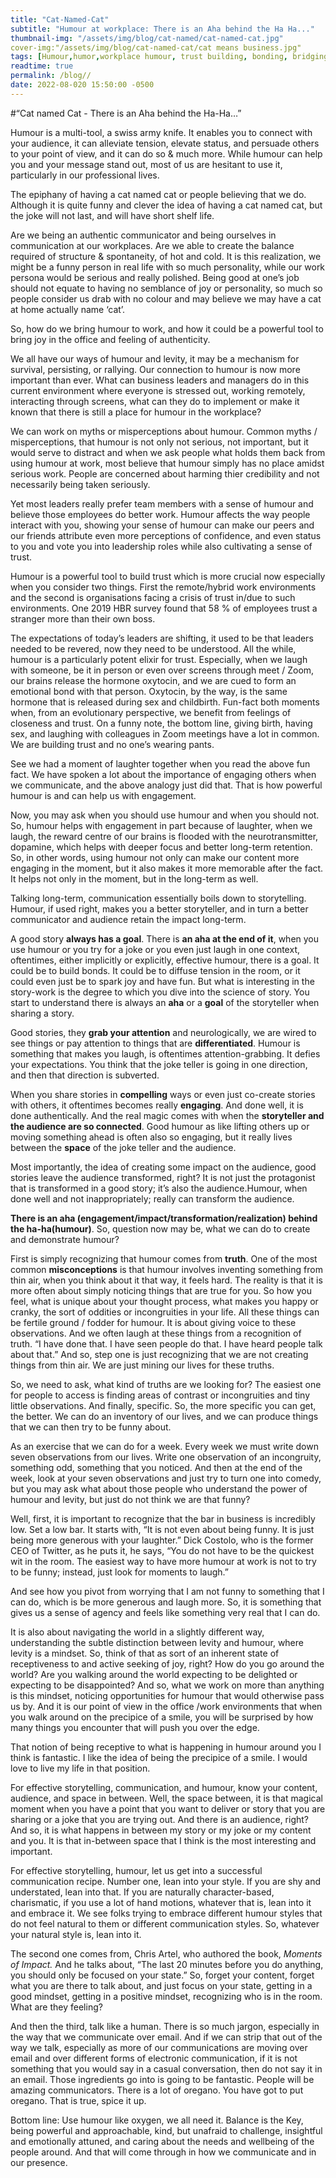 ```yaml
---
title: "Cat-Named-Cat"
subtitle: "Humour at workplace: There is an Aha behind the Ha Ha..."
thumbnail-img: "/assets/img/blog/cat-named/cat-named-cat.jpg"
cover-img:"/assets/img/blog/cat-named-cat/cat means business.jpg"
tags: [Humour,humor,workplace humour, trust building, bonding, bridging, hybrid work, environments]
readtime: true
permalink: /blog//
date: 2022-08-020 15:50:00 -0500
---
```

#“Cat named Cat - There is an Aha behind the Ha-Ha…”

Humour is a multi-tool, a swiss army knife. It enables you to connect with your audience, it can alleviate tension, elevate status, and persuade others to your point of view, and it can do so & much more. While humour can help you and your message stand out, most of us are hesitant to use it, particularly in our professional lives.

The epiphany of having a cat named cat or people believing that we do. Although it is quite funny and clever the idea of having a cat named cat, but the joke will not last, and will have short shelf life.

Are we being an authentic communicator and being ourselves in communication at our workplaces. Are we able to create the balance required of structure & spontaneity, of hot and cold. It is this realization, we might be a funny person in real life with so much personality, while our work persona would be serious and really polished. Being good at one’s job should not equate to having no semblance of joy or personality, so much so people consider us drab with no colour and may believe we may have a cat at home actually name ‘cat’.

So, how do we bring humour to work, and how it could be a powerful tool to bring joy in the office and feeling of authenticity.

We all have our ways of humour and levity, it may be a mechanism for survival, persisting, or rallying. Our connection to humour is now more important than ever. What can business leaders and managers do in this current environment where everyone is stressed out, working remotely, interacting through screens, what can they do to implement or make it known that there is still a place for humour in the workplace?

We can work on myths or misperceptions about humour. Common myths / misperceptions, that humour is not only not serious, not important, but it would serve to distract and when we ask people what holds them back from using humour at work, most believe that humour simply has no place amidst serious work.  People are concerned about harming thier credibility and not necessarily being taken seriously.

Yet most leaders really prefer team members with a sense of humour and believe those employees do better work. Humour affects the way people interact with you, showing your sense of humour can make our peers and our friends attribute even more perceptions of confidence, and even status to you and vote you into leadership roles while also cultivating a sense of trust.

Humour is a powerful tool to build trust which is more crucial now especially when you consider two things. First the remote/hybrid work environments and the second is organisations facing a crisis of trust in/due to such environments. One 2019 HBR survey found that 58 % of employees trust a stranger more than their own boss.

The expectations of today’s leaders are shifting, it used to be that leaders needed to be revered, now they need to be understood. All the while, humour is a particularly potent elixir for trust. Especially, when we laugh with someone, be it in person or even over screens through meet / Zoom, our brains release the hormone oxytocin, and we are cued to form an emotional bond with that person. Oxytocin, by the way, is the same hormone that is released during sex and childbirth. Fun-fact both moments when, from an evolutionary perspective, we benefit from feelings of closeness and trust. On a funny note, the bottom line, giving birth, having sex, and laughing with colleagues in Zoom meetings have a lot in common. We are building trust and no one’s wearing pants.

See we had a moment of laughter together when you read the above fun fact. We have spoken a lot about the importance of engaging others when we communicate, and the above analogy just did that. That is how powerful humour is and can help us with engagement.

Now, you may ask when you should use humour and when you should not. So, humour helps with engagement in part because of laughter, when we laugh, the reward centre of our brains is flooded with the neurotransmitter, dopamine, which helps with deeper focus and better long-term retention. So, in other words, using humour not only can make our content more engaging in the moment, but it also makes it more memorable after the fact. It helps not only in the moment, but in the long-term as well.

Talking long-term, communication essentially boils down to storytelling. Humour, if used right, makes you a better storyteller, and in turn a better communicator and audience retain the impact long-term.

A good story **always has a goal**. There is **an aha at the end of it**, when you use humour or you try for a joke or you even just laugh in one context, oftentimes, either implicitly or explicitly, effective humour, there is a goal. It could be to build bonds. It could be to diffuse tension in the room, or it could even just be to spark joy and have fun. But what is interesting in the story-work is the degree to which you dive into the science of story. You start to understand there is always an **aha** or a **goal** of the storyteller when sharing a story.

Good stories, they **grab your attention** and neurologically, we are wired to see things or pay attention to things that are **differentiated**. Humour is something that makes you laugh, is oftentimes attention-grabbing. It defies your expectations. You think that the joke teller is going in one direction, and then that direction is subverted.

When you share stories in **compelling** ways or even just co-create stories with others, it oftentimes becomes really **engaging**. And done well, it is done authentically. And the real magic comes with when the **storyteller and the audience are so connected**. Good humour as like lifting others up or moving something ahead is often also so engaging, but it really lives between the **space** of the joke teller and the audience.

Most importantly, the idea of creating some impact on the audience, good stories leave the audience transformed, right? It is not just the protagonist that is transformed in a good story; it’s also the audience.Humour, when done well and not inappropriately; really can transform the audience.

**There is an aha (engagement/impact/transformation/realization) behind the ha-ha(humour)**. So, question now may be, what we can do to create and demonstrate humour?

First is simply recognizing that humour comes from **truth**. One of the most common **misconceptions** is that humour involves inventing something from thin air, when you think about it that way, it feels hard. The reality is that it is more often about simply noticing things that are true for you. So how you feel, what is unique about your thought process, what makes you happy or cranky, the sort of oddities or incongruities in your life. All these things can be fertile ground / fodder for humour. It is about giving voice to these observations. And we often laugh at these things from a recognition of truth. “I have done that. I have seen people do that. I have heard people talk about that.” And so, step one is just recognizing that we are not creating things from thin air. We are just mining our lives for these truths.

So, we need to ask, what kind of truths are we looking for? The easiest one for people to access is finding areas of contrast or incongruities and tiny little observations. And finally, specific. So, the more specific you can get, the better. We can do an inventory of our lives, and we can produce things that we can then try to be funny about.

As an exercise that we can do for a week. Every week we must write down seven observations from our lives. Write one observation of an incongruity, something odd, something that you noticed. And then at the end of the week, look at your seven observations and just try to turn one into comedy, but you may ask what about those people who understand the power of humour and levity, but just do not think we are that funny?

Well, first, it is important to recognize that the bar in business is incredibly low. Set a low bar. It starts with, “It is not even about being funny. It is just being more generous with your laughter.” Dick Costolo, who is the former CEO of Twitter, as he puts it, he says, “You do not have to be the quickest wit in the room. The easiest way to have more humour at work is not to try to be funny; instead, just look for moments to laugh.”

And see how you pivot from worrying that I am not funny to something that I can do, which is be more generous and laugh more. So, it is something that gives us a sense of agency and feels like something very real that I can do.

 It is also about navigating the world in a slightly different way, understanding the subtle distinction between levity and humour, where levity is a mindset. So, think of that as sort of an inherent state of receptiveness to and active seeking of joy, right? How do you go around the world? Are you walking around the world expecting to be delighted or expecting to be disappointed? And so, what we work on more than anything is this mindset, noticing opportunities for humour that would otherwise pass us by. And it is our point of view in the office /work environments that when you walk around on the precipice of a smile, you will be surprised by how many things you encounter that will push you over the edge.

That notion of being receptive to what is happening in humour around you I think is fantastic. I like the idea of being the precipice of a smile. I would love to live my life in that position.

For effective storytelling, communication, and humour, know your content, audience, and space in between. Well, the space between, it is that magical moment when you have a point that you want to deliver or story that you are sharing or a joke that you are trying out. And there is an audience, right? And so, it is what happens in between my story or my joke or my content and you. It is that in-between space that I think is the most interesting and important.

For effective storytelling, humour, let us get into a successful communication recipe. Number one, lean into your style. If you are shy and understated, lean into that. If you are naturally character-based, charismatic, if you use a lot of hand motions, whatever that is, lean into it and embrace it. We see folks trying to embrace different humour styles that do not feel natural to them or different communication styles. So, whatever your natural style is, lean into it.

The second one comes from, Chris Artel, who authored the book, *Moments of Impact.* And he talks about, “The last 20 minutes before you do anything, you should only be focused on your state.” So, forget your content, forget what you are there to talk about, and just focus on your state, getting in a good mindset, getting in a positive mindset, recognizing who is in the room. What are they feeling?

And then the third, talk like a human. There is so much jargon, especially in the way that we communicate over email. And if we can strip that out of the way we talk, especially as more of our communications are moving over email and over different forms of electronic communication, if it is not something that you would say in a casual conversation, then do not say it in an email. Those ingredients go into is going to be fantastic. People will be amazing communicators. There is a lot of oregano. You have got to put oregano. That is true, spice it up.

Bottom line: Use humour like oxygen, we all need it. Balance is the Key, being powerful and approachable, kind, but unafraid to challenge, insightful and emotionally attuned, and caring about the needs and wellbeing of the people around. And that will come through in how we communicate and in our presence.

